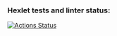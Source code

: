 ### Hexlet tests and linter status:
[![Actions Status](https://github.com/alekseevgr/frontend-project-11/actions/workflows/hexlet-check.yml/badge.svg)](https://github.com/alekseevgr/frontend-project-11/actions)